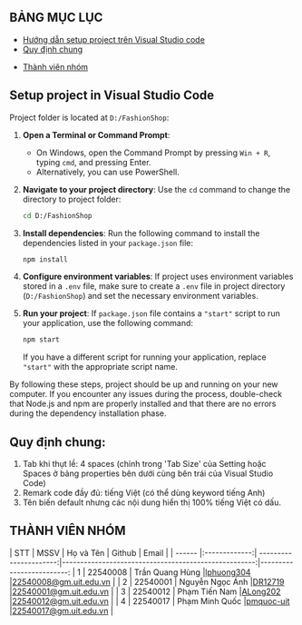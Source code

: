 ## BẢNG MỤC LỤC
* [Hướng dẫn setup project trên Visual Studio code](#SetupProjectinVisualStudioCode)
* [Quy định chung](#quydinhchung)
<!-- * [ ](#giangvien) -->
* [ Thành viên nhóm](#thanhvien)
<!-- * [ Đồ án môn học](#doan) -->

## Setup project in Visual Studio Code
<a name="SetupProjectinVisualStudioCode"></a>
Project folder is located at `D:/FashionShop`:

1. **Open a Terminal or Command Prompt**: 
   - On Windows, open the Command Prompt by pressing `Win + R`, typing `cmd`, and pressing Enter.
   - Alternatively, you can use PowerShell.

2. **Navigate to your project directory**:
   Use the `cd` command to change the directory to project folder:

   ```bash
   cd D:/FashionShop
   ```

3. **Install dependencies**:
   Run the following command to install the dependencies listed in your `package.json` file:

   ```bash
   npm install
   ```

4. **Configure environment variables**:
   If project uses environment variables stored in a `.env` file, make sure to create a `.env` file in project directory (`D:/FashionShop`) and set the necessary environment variables.

5. **Run your project**:
   If `package.json` file contains a `"start"` script to run your application, use the following command:

   ```bash
   npm start
   ```

   If you have a different script for running your application, replace `"start"` with the appropriate script name.

<!-- 6. **Testing**:
   If you want to run tests, execute the test script defined in your `package.json`:

   ```bash
   npm test
   ``` -->

By following these steps, project should be up and running on your new computer. If you encounter any issues during the process, double-check that Node.js and npm are properly installed and that there are no errors during the dependency installation phase.

## Quy định chung:
<a name="quydinhchung"></a>

1. Tab khi thụt lề: 4 spaces (chỉnh trong 'Tab Size' của Setting hoặc Spaces ở bảng properties bên dưới cùng bên trái của Visual Studio Code)
2. Remark code đầy đủ: tiếng Việt (có thể dùng keyword tiếng Anh)
3. Tên biến default nhưng các nội dung hiển thị 100% tiếng Việt có dấu.

## THÀNH VIÊN NHÓM
<a name="thanhvien"></a>
| STT    | MSSV          | Họ và Tên              | Github                                               | Email                   |
| ------ |:-------------:| ----------------------:|-----------------------------------------------------:|-------------------------:
| 1      | 22540008      | Trần Quang Hùng        |[lphuong304](https://github.com/ricardotran92)        |22540008@gm.uit.edu.vn   |
| 2      | 22540001      | Nguyễn Ngọc Ánh        |[DR12719](https://github.com/DR12719)                 |22540001@gm.uit.edu.vn   |
| 3      | 22540012      | Phạm Tiến Nam          |[ALong202](https://github.com/ALong202)               |22540012@gm.uit.edu.vn   |
| 4      | 22540017      | Phạm Minh Quốc         |[pmquoc-uit](https://github.com/pmquoc-uit)           |22540017@gm.uit.edu.vn   |

